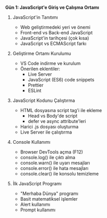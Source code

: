**Gün 1: JavaScript'e Giriş ve Çalışma Ortamı**

1. JavaScript'in Tanıtımı
    
    - Web geliştirmedeki yeri ve önemi
    - Front-end vs Back-end JavaScript
    - JavaScript'in tarihçesi (çok kısa)
    - JavaScript vs ECMAScript farkı
2. Geliştirme Ortamı Kurulumu
    
    - VS Code indirme ve kurulum
    - Önerilen eklentiler:
        - Live Server
        - JavaScript (ES6) code snippets
        - Prettier
        - ESLint
3. JavaScript Kodunu Çalıştırma
    
    - HTML dosyasına script tag'i ile ekleme
        - Head vs Body'de script
        - defer ve async attribute'leri
    - Harici .js dosyası oluşturma
    - Live Server ile çalıştırma
4. Console Kullanımı
    
    - Browser DevTools açma (F12)
    - console.log() ile çıktı alma
    - console.warn() ile uyarı mesajları
    - console.error() ile hata mesajları
    - console.clear() ile konsolu temizleme
5. İlk JavaScript Programı
    
    - "Merhaba Dünya" programı
    - Basit matematiksel işlemler
    - Alert kullanımı
    - Prompt kullanımı